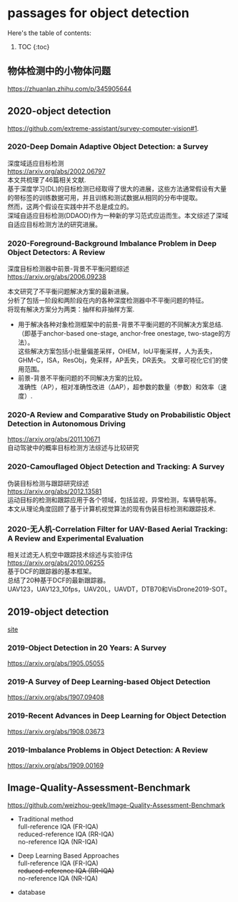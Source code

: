 # passages for object detection

Here's the table of contents:

1. TOC
{:toc}

## 物体检测中的小物体问题  

<https://zhuanlan.zhihu.com/p/345905644>


## 2020-object detection  
<https://github.com/extreme-assistant/survey-computer-vision#1>.

### 2020-Deep Domain Adaptive Object Detection: a Survey 
深度域适应目标检测  
<https://arxiv.org/abs/2002.06797>  
本文共梳理了46篇相关文献.  
基于深度学习(DL)的目标检测已经取得了很大的进展，这些方法通常假设有大量的带标签的训练数据可用，并且训练和测试数据从相同的分布中提取。  
然而，这两个假设在实践中并不总是成立的。  
深域自适应目标检测(DDAOD)作为一种新的学习范式应运而生。本文综述了深域自适应目标检测方法的研究进展。   


### 2020-Foreground-Background Imbalance Problem in Deep Object Detectors: A Review  
深度目标检测器中前景-背景不平衡问题综述  
<https://arxiv.org/abs/2006.09238>

本文研究了不平衡问题解决方案的最新进展。  
分析了包括一阶段和两阶段在内的各种深度检测器中不平衡问题的特征。  
将现有解决方案分为两类：抽样和非抽样方案.  

+ 用于解决各种对象检测框架中的前景-背景不平衡问题的不同解决方案总结.  
（即基于anchor-based one-stage, anchor-free onestage, two-stage的方法）。  
这些解决方案包括小批量偏差采样，OHEM，IoU平衡采样，人为丢失，GHM-C，ISA，ResObj，免采样，AP丢失，DR丢失。
文章可视化它们的使用范围。  
+ 前景-背景不平衡问题的不同解决方案的比较。   
准确性（AP），相对准确性改进（∆AP），超参数的数量（参数）和效率（速度）.    



### 2020-A Review and Comparative Study on Probabilistic Object Detection in Autonomous Driving  
<https://arxiv.org/abs/2011.10671>    
自动驾驶中的概率目标检测方法综述与比较研究   




### 2020-Camouflaged Object Detection and Tracking: A Survey
伪装目标检测与跟踪研究综述    
<https://arxiv.org/abs/2012.13581>    
运动目标的检测和跟踪应用于各个领域，包括监视，异常检测，车辆导航等。  
本文从理论角度回顾了基于计算机视觉算法的现有伪装目标检测和跟踪技术.    



### 2020-无人机-Correlation Filter for UAV-Based Aerial Tracking: A Review and Experimental Evaluation

相关过滤无人机空中跟踪技术综述与实验评估    
<https://arxiv.org/abs/2010.06255>  
基于DCF的跟踪器的基本框架。  
总结了20种基于DCF的最新跟踪器。  
UAV123，UAV123_10fps，UAV20L，UAVDT，DTB70和VisDrone2019-SOT。



## 2019-object detection  
[site](https://mp.weixin.qq.com/s?__biz=MzUxNjcxMjQxNg==&mid=2247493715&idx=3&sn=3f684b51a604cc5d4878a5716aaf2b3f&chksm=f9a19adcced613caa3eef7240dfbf00e866ece9f1ce48366b63984620d1512f16a921ccdb7cf&scene=21#wechat_redirect)

### 2019-Object Detection in 20 Years: A Survey  
<https://arxiv.org/abs/1905.05055>

### 2019-A Survey of Deep Learning-based Object Detection  
<https://arxiv.org/abs/1907.09408>

### 2019-Recent Advances in Deep Learning for Object Detection
<https://arxiv.org/abs/1908.03673>

### 2019-Imbalance Problems in Object Detection: A Review
<https://arxiv.org/abs/1909.00169>











## Image-Quality-Assessment-Benchmark

<https://github.com/weizhou-geek/Image-Quality-Assessment-Benchmark>  

+ Traditional method  
full-reference IQA (FR-IQA)  
reduced-reference IQA (RR-IQA)  
no-reference IQA (NR-IQA)  

+ Deep Learning Based Approaches  
full-reference IQA (FR-IQA)  
~~reduced-reference IQA (RR-IQA)~~  
no-reference IQA (NR-IQA)  

+ database









